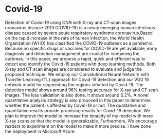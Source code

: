 # Covid-19
Detection of Covid-19 using CNN with X-ray and CT-scan images
oronavirus disease 2019 (COVID-19) is a newly emerging human infectious disease caused by severe acute respiratory syndrome coronavirus.Based on the rapid increase in the rate of human infection, the World Health Organization (WHO) has classified the COVID-19 outbreak as a pandemic. Because no specific drugs or vaccines for COVID-19 are yet available, early diagnosis and detection management are crucial for containing the outbreak.
				In this paper, we propose a rapid, quick and efficient way to detect and identify the Covid-19 patients with deep learning methods. Both X-ray and CT scan images are considered to evaluate and judge the proposed technique. We employ our  Convolutional Neural Network with Transfer Learning (TL) approach for Covid-19 detection and our VGG 16 network model for segmenting the regions infected by Covid-19. The detection model shows around 96% testing accuracy for X-ray and CT scan images. The loss validation is also done. It shows around 0.2%. A novel quantitative analysis strategy is also proposed in this paper to determine whether the patient is affected by Covid-19 or not. The qualitative and quantitative results provide promising results for Covid-19 detection. We plan to improve the model to increase the tenacity of my model with more X-ray scans so that the model is generalizable. Furthermore, We encourage readers to experiment on the model to make it more precise.
	I have done the deployment in Microsoft Azure.
